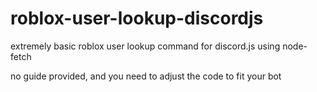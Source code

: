 # roblox-user-lookup-discordjs
extremely basic roblox user lookup command for discord.js using node-fetch




no guide provided, and you need to adjust the code to fit your bot
